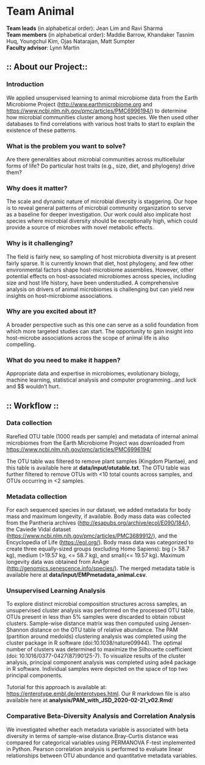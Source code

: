 # Team Animal
<b>Team leads</b> (in alphabetical order): Jean Lim and Ravi Sharma <br>
<b>Team members</b> (in alphabetical order): Maddie Barrow, Khandaker Tasnim Huq, Youngchul Kim, Ojas Natarajan, Matt Sumpter <br>
<b>Faculty advisor</b>: Lynn Martin

## :: About our Project::

### Introduction
We applied unsupervised learning to animal microbiome data from the Earth Microbiome Project (http://www.earthmicrobiome.org and https://www.ncbi.nlm.nih.gov/pmc/articles/PMC6996194/) to determine how microbial communities cluster among host species.  We then used other databases to find correlations with various host traits to start to explain the existence of these patterns.​

### What is the problem you want to solve?​
Are there generalities about microbial communities across multicellular forms of life? Do particular host traits (e.g., size, diet, and phylogeny) drive them?​

### Why does it matter?​
The scale and dynamic nature of microbial diversity is staggering. Our hope is to reveal general patterns of microbial community organization to serve as a baseline for deeper investigation.​  Our work could also implicate host species where microbial diversity should be exceptionally high, which could provide a source of microbes with novel metabolic effects.

### Why is it challenging?​
The field is fairly new, so sampling of host microbiota diversity is at present fairly sparse. It is currently known that diet, host phylogeny, and few other environmental factors shape host-microbiome assemblies. However, other potential effects on host-associated microbiomes across species, including size and host life history, have been understudied. A comprehensive analysis on drivers of animal microbiomes is challenging but can yield new insights on host-microbiome associations.​

### Why are you excited about it?​
A broader perspective such as this one can serve as a solid foundation from which more targeted studies can start.  The opportunity to gain insight into host-microbe associations across the scope of animal life is also compelling.​

### What do you need to make it happen?​
Appropriate data and expertise in microbiomes, evolutionary biology, machine learning, statistical analysis and computer programming…and luck and $$ wouldn’t hurt.

## :: Workflow ::

### Data collection
Rarefied OTU table (1000 reads per sample) and metadata of internal animal microbiomes from the Earth Microbiome Project was downloaded from https://www.ncbi.nlm.nih.gov/pmc/articles/PMC6996194/ 

The OTU table was filtered to remove plant samples (Kingdom Plantae), and this table is available here at <b>data/input/otutable.txt</b>. The OTU table was further filtered to remove OTUs with <10 total counts across samples, and OTUs occurring in <2 samples.

### Metadata collection

For each sequenced species in our dataset, we added metadata for body mass and maximum longevity, if available. Body mass data was collected from the Pantheria archives (http://esapubs.org/archive/ecol/E090/184/), the Caviede Vidal dataset (https://www.ncbi.nlm.nih.gov/pmc/articles/PMC3689912/), and the Encyclopedia of Life (https://eol.org/). Body mass data was categorized to create three equally-sized groups (excluding Homo Sapiens): big (> 58.7 kg), medium (>19.57 kg, <= 58.7 kg), and small(<= 19.57 kg). Maximum longevity data was obtained from AnAge (http://genomics.senescence.info/species/). The merged metadata table is available here at <b>data/input/EMPmetadata_animal.csv</b>.

### Unsupervised Learning Analysis
To explore distinct microbial composition structures across samples, an unsupervised cluster analysis was performed on the processed OTU table. OTUs present in less than 5% samples were discarded to obtain robust clusters. Sample-wise distance matrix was then computed using Jensen-Shannon distance on the OTU table of relative abundance. The PAM (partition around medoids) clustering analysis was completed using the cluster package in R software (doi:10.1038/nature09944). The optimal number of clusters was determined to maximize the Silhouette coefficient (doi: 10.1016/0377-0427(87)90125-7). To visualize results of the cluster analysis, principal component analysis was completed using ade4 package in R software. Individual samples were depicted on the space of top two principal components. 

Tutorial for this approach is available at: https://enterotype.embl.de/enterotypes.html. Our R markdown file is also available here at <b>analysis/PAM_with_JSD_2020-02-21_v02.Rmd</b>/


### Comparative Beta-Diversity Analysis and Correlation Analysis
We investigated whether each metadata variable is associated with beta diversity in terms of sample-wise distance.Bray-Curtis distance was compared for categorical variables using PERMANOVA F-test implemented in Python. Pearson correlation analysis is performed to evaluate linear relationships between OTU abundance and quantitative metadata variables.
